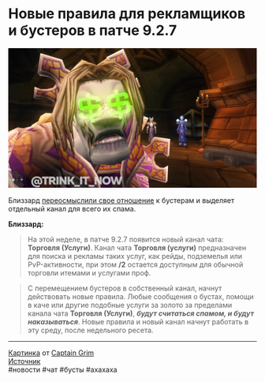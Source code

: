 # Новые правила для рекламщиков и бустеров в патче 9.2.7

<p align="center">
<img src="https://raw.githubusercontent.com/MagicalCow/TrinkIT-News/main/Sources/Assets/WH328354/WH328354-01.jpg" width="600"/>
</p>  

Близзард [переосмыслили свое отношение](https://worldofwarcraft.com/en-us/shadowlands) к бустерам и выделяет отдельный канал для всего их спама.

**Близзард:**
> На этой неделе, в патче 9.2.7 появится новый канал чата: **Торговля (Услуги)**. Канал чата **Торговля (услуги)** предназначен для поиска и рекламы таких услуг, как рейды, подземелья или PvP-активности, при этом **/2** остается доступным для обычной торговли итемами и услугами проф.

> С перемещением бустеров в собственный канал, начнут действовать новые правила. Любые сообщения о бустах, помощи в каче или другие подобные услуги за золото за пределами канала чата **Торговля (Услуги)**, ***будут считаться спамом, и будут наказываться***. Новые правила и новый канал начнут работать в эту среду, после недельного ресета.

---
[Картинка](https://www.youtube.com/watch?v=5P9aTVHdlX8&t=53s) от [Captain Grim](https://www.youtube.com/c/CaptainGrim)  
[Источник](https://www.wowhead.com/news/328354)  
#новости #чат #бусты #ахахаха